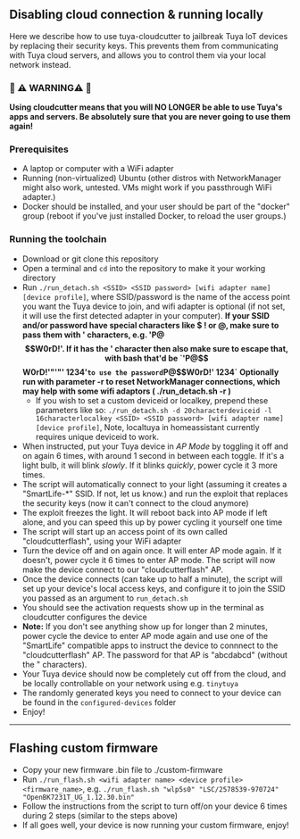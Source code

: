 ## Disabling cloud connection & running locally
Here we describe how to use tuya-cloudcutter to jailbreak Tuya IoT devices by replacing their security keys. This prevents them from communicating with Tuya cloud servers, and allows you to control them via your local network instead.

### 🚨 ⚠️ WARNING⚠️ 🚨
**Using cloudcutter means that you will NO LONGER be able to use Tuya's apps and servers. Be absolutely sure that you are never going to use them again!**

### Prerequisites
* A laptop or computer with a WiFi adapter
* Running (non-virtualized) Ubuntu (other distros with NetworkManager might also work, untested. VMs might work if you passthrough WiFi adapter.)
* Docker should be installed, and your user should be part of the "docker" group (reboot if you've just installed Docker, to reload the user groups.)

### Running the toolchain
* Download or git clone this repository
* Open a terminal and `cd` into the repository to make it your working directory
* Run `./run_detach.sh <SSID> <SSID password> [wifi adapter name] [device profile]`, where SSID/password is the name of the access point you want the Tuya device to join, and wifi adapter is optional (if not set, it will use the first detected adapter in your computer). **If your SSID and/or password have special characters like $ ! or @, make sure to pass them with ' characters, e.g. 'P@$$W0rD!'. If it has the ' character then also make sure to escape that, with bash that'd be `'P@$$W0rD!'"'"' 1234'` to use the password `P@$$W0rD!' 1234`** **Optionally run with parameter -r to reset NetworkManager connections, which may help with some wifi adaptors ( ./run_detach.sh -r <SSID> <SSID password> )**
  * If you wish to set a custom deviceid or localkey, prepend these parameters like so: `./run_detach.sh -d 20characterdeviceid -l 16characterlocalkey <SSID> <SSID password> [wifi adapter name] [device profile]`, Note, localtuya in homeassistant currently requires unique deviceid to work.
* When instructed, put your Tuya device in _AP Mode_ by toggling it off and on again 6 times, with around 1 second in between each toggle. If it's a light bulb, it will blink _slowly_. If it blinks _quickly_, power cycle it 3 more times.
* The script will automatically connect to your light (assuming it creates a "SmartLife-*" SSID. If not, let us know.) and run the exploit that replaces the security keys (now it can't connect to the cloud anymore)
* The exploit freezes the light. It will reboot back into AP mode if left alone, and you can speed this up by power cycling it yourself one time
* The script will start up an access point of its own called "cloudcutterflash", using your WiFi adapter
* Turn the device off and on again once. It will enter AP mode again. If it doesn't, power cycle it 6 times to enter AP mode. The script will now make the device connect to our "cloudcutterflash" AP.
* Once the device connects (can take up to half a minute), the script will set up your device's local access keys, and configure it to join the SSID you passed as an argument to `run_detach.sh`
* You should see the activation requests show up in the terminal as cloudcutter configures the device
* **Note:** If you don't see anything show up for longer than 2 minutes, power cycle the device to enter AP mode again and use one of the "SmartLife" compatible apps to instruct the device to connnect to the "cloudcutterflash" AP. The password for that AP is "abcdabcd" (without the " characters).
* Your Tuya device should now be completely cut off from the cloud, and be locally controllable on your network using e.g. `tinytuya`
* The randomly generated keys you need to connect to your device can be found in the `configured-devices` folder
* Enjoy!



-------


## Flashing custom firmware
* Copy your new firmware .bin file to ./custom-firmware
* Run `./run_flash.sh <wifi adapter name> <device profile> <firmware_name>`, e.g. `./run_flash.sh "wlp5s0" "LSC/2578539-970724" "OpenBK7231T_UG_1.12.30.bin"`
* Follow the instructions from the script to turn off/on your device 6 times during 2 steps (similar to the steps above)
* If all goes well, your device is now running your custom firmware, enjoy!

